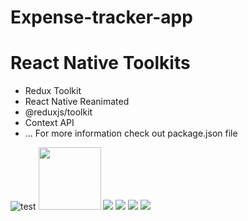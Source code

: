# Expense-tracker-app


# React Native Toolkits
- Redux Toolkit
- React Native Reanimated
- @reduxjs/toolkit
- Context API
- ... For more information check out package.json file


![test](./screenshot1.png) 
<img src="./screenshot1.png" width="100" height="100">
![](./screenshot2.png)
![](./screenshot3.png)
![](./screenshot4.png)
![](./screenshot5.png)
